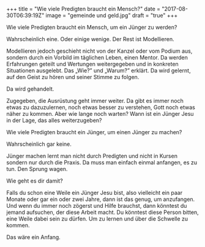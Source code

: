 +++
title = "Wie viele Predigten braucht ein Mensch?"
date = "2017-08-30T06:39:19Z"
image = "gemeinde und geld.jpg"
draft = "true"
+++

Wie viele Predigten braucht ein Mensch, um ein Jünger zu werden?

Wahrscheinlich eine. Oder einige wenige. Der Rest ist Modellieren.

Modellieren jedoch geschieht nicht von der Kanzel oder vom Podium aus, sondern durch ein Vorbild im täglichen Leben, einen Mentor. Da werden Erfahrungen geteilt und Wertungen weitergegeben und in konkreten Situationen ausgelebt. Das „Wie?” und „Warum?” erklärt. Da wird gelernt, auf den Geist zu hören und seiner Stimme zu folgen.

Da wird gehandelt.

Zugegeben, die Ausrüstung geht immer weiter. Da gibt es immer noch etwas zu dazuzulernen, noch etwas besser zu verstehen, Gott noch etwas näher zu kommen. Aber wie lange noch warten? Wann ist ein Jünger Jesu in der Lage, das alles weiterzugeben?

Wie viele Predigten braucht ein Jünger, um einen Jünger zu machen?

Wahrscheinlich gar keine. 

Jünger machen lernt man nicht durch Predigten und nicht in Kursen sondern nur durch die Praxis. Da muss man einfach einmal anfangen, es zu tun. Den Sprung wagen.

Wie geht es dir damit? 

Falls du schon eine Weile ein Jünger Jesu bist, also vielleicht ein paar Monate oder gar ein oder zwei Jahre, dann ist das genug, um anzufangen. Und wenn du immer noch zögerst und Hilfe brauchst, dann könntest du jemand aufsuchen, der diese Arbeit macht. Du könntest diese Person bitten, eine Weile dabei sein zu dürfen. Um zu lernen und über die Schwelle zu kommen.

Das wäre ein Anfang.
